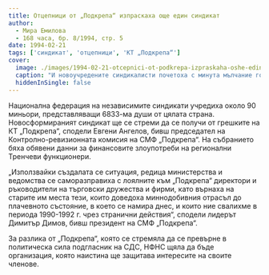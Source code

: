 ```yaml
---
title: Отцепници от „Подкрепа“ изпраскаха още един синдикат
author: 
  - Мира Емилова
  - 168 часа, бр. 8/1994, стр. 5
date: 1994-02-21
tags: ['синдикат', 'отцепници', 'КТ „Подкрепа“']
cover:
  image: ./images/1994-02-21-otcepnici-ot-podkrepa-izpraskaha-oshe-edin-sindikat/cover.webp
  caption: "И новоучредените синдикалисти почетоха с минута мълчание годишнината от смртта на Левски. Снимка: Борис Разаклиев"
  hiddenInSingle: false
---
```


Национална федерация на независимите синдикати учредиха около 90 миньори, представляващи 6833-ма души от цялата страна. Новосформираният синдикат ще се стреми да се получи от грешките на КТ „Подкрепа“, сподели Евгени Ангелов, бивш председател на Контролно-ревизионната комисия на СМФ „Подкрепа“. На събранието бяха обявени данни за финансовите злоупотреби на регионални Тренчеви функционери.

„Използвайки създалата се ситуация, редица министерства и ведомства се саморазправиха с лоялните към „Подкрепа“ директори и ръководители на търговски дружества и фирми, като върнаха на старите им места тези, които доведоха миннодобивния отрасъл до плачевното състояние, в което се намира днес, и които ние свалихме в периода 1990-1992 г. чрез странични действия“, сподели лидерът Димитър Димов, бивш президент на СМФ „Подкрепа“.

За разлика от „Подкрепа“, която се стремяла да се превърне в политическа сила подгласник на СДС, НФНС щяла да бъде организация, която наистина ще защитава интересите на своите членове.
